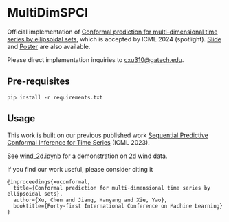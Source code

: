 # MultiDimSPCI
Official implementation of [Conformal prediction for multi-dimensional time series by ellipsoidal sets](https://openreview.net/forum?id=uN39Tt9P8b), which is accepted by ICML 2024 (spotlight). [Slide](https://bpb-us-w2.wpmucdn.com/sites.gatech.edu/dist/9/2055/files/2024/07/MultiDimSPCI_slide.pdf) and [Poster](https://bpb-us-w2.wpmucdn.com/sites.gatech.edu/dist/9/2055/files/2024/07/MultiDimSPCI_poster.pdf) are also available.

Please direct implementation inquiries to cxu310@gatech.edu. 

## Pre-requisites
```
pip install -r requirements.txt
```

## Usage
This work is built on our previous published work [Sequential Predictive Conformal Inference for Time Series](https://openreview.net/forum?id=jJeY7w8YRz) (ICML 2023).  

See [wind_2d.ipynb](https://github.com/hamrel-cxu/MultiDimSPCI/blob/main/wind_2d.ipynb) for a demonstration on 2d wind data.


If you find our work useful, please consider citing it
```
@inproceedings{xuconformal,
  title={Conformal prediction for multi-dimensional time series by ellipsoidal sets},
  author={Xu, Chen and Jiang, Hanyang and Xie, Yao},
  booktitle={Forty-first International Conference on Machine Learning}
}
```

